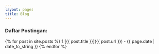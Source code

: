 ```yaml
---
layout: pages
title: Blog
---
```

### Daftar Postingan:

{% for post in site.posts %}
1.[{{ post.title }}]({{ post.url }}) - {{ page.date | date_to_string }}
{% endfor %}

